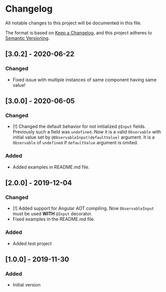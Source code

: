 # Changelog

All notable changes to this project will be documented in this file.

The format is based on [Keep a Changelog](https://keepachangelog.com/en/1.0.0/),
and this project adheres to [Semantic Versioning](https://semver.org/spec/v2.0.0.html).

## [3.0.2] - 2020-06-22

### Changed

- Fixed issue with multiple instances of same component having same value!

## [3.0.0] - 2020-06-05

### Changed

- [!] Changed the default behavior for not initialized `@Input` fields. Previously such a field was `undefined`. Now it is a valid `Observable` with initial value set by `@ObservableInput(defaultValue)` argument. It is a `Observable` of `undefined` if `defaultValue` argument is omited.

### Added

- Added examples in README.md file.

## [2.0.0] - 2019-12-04

### Changed

- [!] Added support for Angular AOT compiling. Now `ObservableInput` must be used **WITH** `@Input` decorator.
- Fixed examples in the README.md file.

### Added
- Added test project

## [1.0.0] - 2019-11-30

### Added

- Initial version
